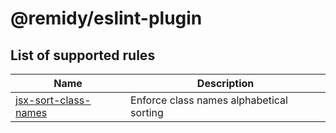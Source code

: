 # @remidy/eslint-plugin

## List of supported rules

| Name                                                       | Description                              |
|------------------------------------------------------------|------------------------------------------|
| [jsx-sort-class-names](docs/rules/jsx-sort-class-names.md) | Enforce class names alphabetical sorting |
